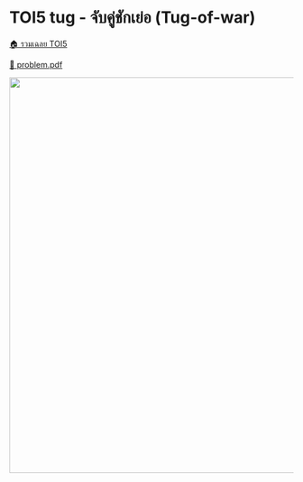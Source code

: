 <!-- @codegen_problem begin -->
# TOI5 tug - จับคู่ชักเย่อ (Tug-of-war)

[🏠 รวมเฉลย TOI5](../)

[💎 problem.pdf](./toi5_tug.pdf)

<img width="700" src="https://github.com/krist7599555/toi/assets/19445033/80c80822-7583-4bcd-a705-dae3eacdee85" />
<!-- @codegen_problem end -->
